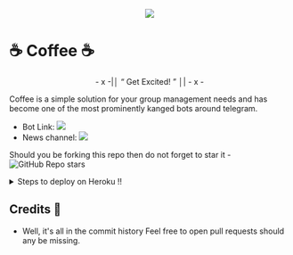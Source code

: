 <p align="center">
  <img src="https://telegra.ph/file/4a3e516e7776f189a6460.jpg">
</p>

# ☕ Coffee ☕

<p align="center">
- x -|│  “ Get Excited! ”  │| - x -
</p>

Coffee is a simple solution for your group management needs and has become one of the most prominently kanged bots around telegram.

* Bot Link:  <a href="https://telegram.dog/MissCoffeeBot" alt="Coffee"> <img src="https://img.shields.io/badge/%F0%9F%A4%96%20-Coffee-blue" /> </a>
* News channel: <a  href="https://telegram.dog/Coffee_Updates" alt="Coffee Updates"> <img  src="https://img.shields.io/badge/%F0%9F%92%A1-Coffee%20Updates-9cf" /> </a>

Should you be forking this repo then do not forget to star it - <img alt="GitHub Repo stars" src="https://img.shields.io/github/stars/ShrayanshSharma2710/Coffee?color=white&label=%F0%9F%8C%9F%20star">

<details>
  <summary>Steps to deploy on Heroku !! </summary>

```
Fill in all the details, Deploy!
Now go to https://dashboard.heroku.com/apps/(app-name)/resources ( Replace (app-name) with your app name )
REMEMBER: Turn on worker dyno (Don't worry It's free :D) & Webhook
Now send the bot /start, If it doesn't respond go to https://dashboard.heroku.com/apps/(app-name)/settings and remove webhook and port.
```

  [![Deploy](https://www.herokucdn.com/deploy/button.svg)](https://heroku.com/deploy?template=https://github.com/ShrayanshSharma2710/Coffee-Backup.git)

</details>  

## Credits 📍
* Well, it's all in the commit history 
Feel free to open pull requests should any be missing.
